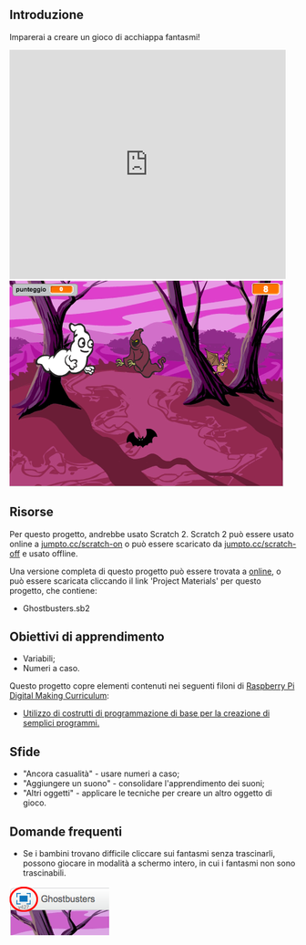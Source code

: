 ## Introduzione

Imparerai a creare un gioco di acchiappa fantasmi!

<div class="scratch-preview">
  <iframe allowtransparency="true" width="485" height="402" src="https://scratch.mit.edu/projects/embed/60787262/?autostart=false" frameborder="0"></iframe>
  <img src="images/ghost-final.png">
</div>

## Risorse
Per questo progetto, andrebbe usato Scratch 2. Scratch 2 può essere usato online a [jumpto.cc/scratch-on](http://jumpto.cc/scratch-on) o può essere scaricato da [jumpto.cc/scratch-off](http://jumpto.cc/scratch-off) e usato offline.

Una versione completa di questo progetto può essere trovata a <a href="http://scratch.mit.edu/projects/60787262">online</a>, o può essere scaricata cliccando il link 'Project Materials' per questo progetto, che contiene:

+ Ghostbusters.sb2

## Obiettivi di apprendimento
+ Variabili;
+ Numeri a caso.

Questo progetto copre elementi contenuti nei seguenti filoni di [Raspberry Pi Digital Making Curriculum](http://rpf.io/curriculum):

+ [Utilizzo di costrutti di programmazione di base per la creazione di semplici programmi.](https://www.raspberrypi.org/curriculum/programming/creator)

## Sfide
+ "Ancora casualità" - usare numeri a caso;
+ "Aggiungere un suono" - consolidare l'apprendimento dei suoni;
+ "Altri oggetti" - applicare le tecniche per creare un altro oggetto di gioco.

## Domande frequenti
+ Se i bambini trovano difficile cliccare sui fantasmi senza trascinarli, possono giocare in modalità a schermo intero, in cui i fantasmi non sono trascinabili.

![screenshot](images/ghost-fullscreen.png)
